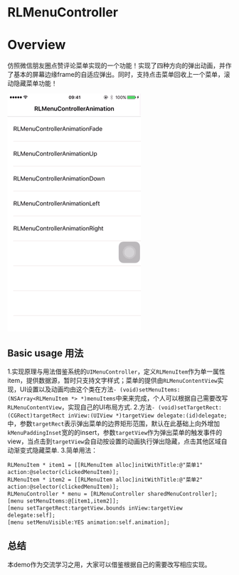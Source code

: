 # RLMenuController

# Overview

仿照微信朋友圈点赞评论菜单实现的一个功能！实现了四种方向的弹出动画，并作了基本的屏幕边缘frame的自适应弹出。同时，支持点击菜单回收上一个菜单，滚动隐藏菜单功能！

![Demo Overview](https://github.com/Roylee-ML/RLMenuController/blob/master/ScreenShot/wynews_screenshot.gif)

## Basic usage 用法

1.实现原理与用法借鉴系统的`UIMenuController`，定义`RLMenuItem`作为单一属性item，提供数据源，暂时只支持文字样式；菜单的提供由`RLMenuContentView`实现，UI设置以及动画均由这个类在方法`- (void)setMenuItems:(NSArray<RLMenuItem *> *)menuItems`中来来完成，个人可以根据自己需要改写`RLMenuContentView`，实现自己的UI布局方式.
2.方法`- (void)setTargetRect:(CGRect)targetRect inView:(UIView *)targetView delegate:(id)delegate;`中，参数`targetRect`表示弹出菜单的边界矩形范围，默认在此基础上向外增加`kMenuPaddingInset`宽的的insert，参数`targetView`作为弹出菜单的触发事件的view，当点击到`targetView`会自动按设置的动画执行弹出隐藏，点击其他区域自动渐变式隐藏菜单.
3.简单用法：

``` objc
RLMenuItem * item1 = [[RLMenuItem alloc]initWithTitle:@"菜单1"                                           action:@selector(clickedMenuItem)];
RLMenuItem * item2 = [[RLMenuItem alloc]initWithTitle:@"菜单2" action:@selector(clickedMenuItem)];
RLMenuController * menu = [RLMenuController sharedMenuController];
[menu setMenuItems:@[item1,item2]];
[menu setTargetRect:targetView.bounds inView:targetView delegate:self];
[menu setMenuVisible:YES animation:self.animation];
```
## 总结
本demo作为交流学习之用，大家可以借鉴根据自己的需要改写相应实现。
